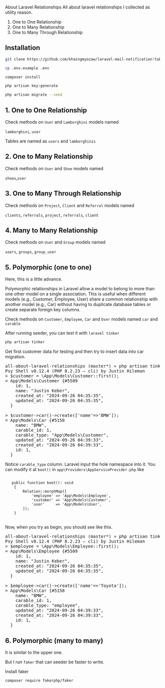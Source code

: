 About Laravel Relationships
All about laravel relationships I collected as utility reason.

<ol>
<li>One to One Relationship</li>
<li>One to Many Relationship</li>
<li>One to Many Through Relationship</li>
</ol>

## Installation

```bash
git clone https://github.com/khaingmyozaw/laravel-mail-notification?tab=readme-ov-file.git
```
```bash
cp .env.example .env
```
```bash
composer install
```
```bash
php artisan key:generate
```
```bash
php artisan migrate --seed
```


## 1. One to One Relationship
Check methods on ```User``` and ```Lamborghini``` models named

```lamborghini```, ```user```

Tables are named as ```users``` and ```lamborghinis```

## 2. One to Many Relationship
Check methods on ```User``` and ```Shoe``` models named

```shoes```,```user```

## 3. One to Many Through Relationship
Check methods on ```Project```, ```Client``` and ```Referral``` models named

```clients```, ```referrals```, ```project```, ```referrals```, ```client```

## 4. Many to Many Relationship
Check methods on ```User``` and ```Group``` models named

```users```, ```groups```, ```group_user```

## 5. Polymorphic (one to one)
Here, this is a little advance. 

<detail>
Polymorphic relationships in Laravel allow a model to belong to more than one other model on a single association. This is useful when different models (e.g., Customer, Employee, User) share a common relationship with another model (e.g., Car) without having to duplicate database tables or create separate foreign key columns.
</detail>

Check methods on ```Customer```, ```Employee```, ```Car``` and ```User``` models named
```car``` and ```carable```

After running seeder, you can test it with ```laravel tinker```

```bash
php artisan tinker
```
Get first customer data for testing and then try to insert data into car migration.

<pre>
all-about-laravel-relationships (master*) » php artisan tinker
Psy Shell v0.12.4 (PHP 8.2.23 — cli) by Justin Hileman
> $customer = \App\Models\Customer::first();
= App\Models\Customer {#5509
    id: 1,
    name: "Justin Keber",
    created_at: "2024-09-26 04:35:35",
    updated_at: "2024-09-26 04:35:35",
  }

> $customer->car()->create(['name'=>'BMW']);
= App\Models\Car {#5158
    name: "BMW",
    carable_id: 1,
    carable_type: "App\Models\Customer",
    updated_at: "2024-09-26 04:39:33",
    created_at: "2024-09-26 04:39:33",
    id: 1,
  }
</pre>

Notice ```carable_type``` column. Laravel input the hole namespace into it.
You can modify it at ```boot()``` in ```app\Providers\AppServiceProvider.php``` like

<pre>
<code>
   public function boot(): void
    {
        Relation::morphMap([
            'employee' => 'App\Models\Employee',
            'customer' => 'App\Models\Customer',
            'user'     => 'App\Models\User',
        ]);
    }
</code>
</pre>

Now, when you try as begin, you should see like this.

<pre>
all-about-laravel-relationships (master*) » php artisan tinker
Psy Shell v0.12.4 (PHP 8.2.23 — cli) by Justin Hileman
> $employee = \App\Models\Employee::first();
= App\Models\Employee {#5509
    id: 1,
    name: "Justin Keber",
    created_at: "2024-09-26 04:35:35",
    updated_at: "2024-09-26 04:35:35",
  }

> $employee->car()->create(['name'=>'Toyota']);
= App\Models\Car {#5158
    name: "BMW",
    carable_id: 1,
    carable_type: "employee",
    updated_at: "2024-09-26 04:39:33",
    created_at: "2024-09-26 04:39:33",
    id: 1,
  }
</pre>

## 6. Polymorphic (many to many)
It is similar to the upper one.

But I run ```faker``` that can seeder be faster to write.

Install faker

```bash
composer require fakerphp/faker
```
